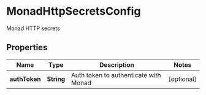 

# MonadHttpSecretsConfig

Monad HTTP secrets

## Properties

| Name | Type | Description | Notes |
|------------ | ------------- | ------------- | -------------|
|**authToken** | **String** | Auth token to authenticate with Monad |  [optional] |




